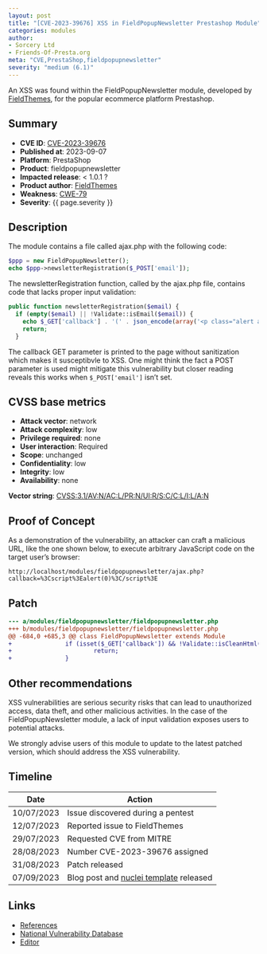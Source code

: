 ```yaml
---
layout: post
title: "[CVE-2023-39676] XSS in FieldPopupNewsletter Prestashop Module"
categories: modules
author:
- Sorcery Ltd
- Friends-Of-Presta.org
meta: "CVE,PrestaShop,fieldpopupnewsletter"
severity: "medium (6.1)"
---
```


An XSS was found within the FieldPopupNewsletter module, developed by [FieldThemes](https://themeforest.net/user/fieldthemes), for the popular ecommerce platform Prestashop.

## Summary

* **CVE ID**: [CVE-2023-39676](https://cve.mitre.org/cgi-bin/cvename.cgi?name=CVE-2023-39676)
* **Published at**: 2023-09-07
* **Platform**: PrestaShop
* **Product**: fieldpopupnewsletter
* **Impacted release**: < 1.0.1 ?
* **Product author**: [FieldThemes](https://themeforest.net/user/fieldthemes)
* **Weakness**: [CWE-79](https://cwe.mitre.org/data/definitions/79.html)
* **Severity**: {{ page.severity }}

## Description

The module contains a file called ajax.php with the following code:

```php
$ppp = new FieldPopupNewsletter();
echo $ppp->newsletterRegistration($_POST['email']);
```

The newsletterRegistration function, called by the ajax.php file, contains code that lacks proper input validation:

```php
public function newsletterRegistration($email) {
  if (empty($email) || !Validate::isEmail($email)) {
    echo $_GET['callback'] . '(' . json_encode(array('<p class="alert alert-danger">' . $this->l('Invalid email address.') . '</p>')) . ')';
    return;
  }
```

The callback GET parameter is printed to the page without sanitization which makes it susceptibvle to XSS. One might think the fact a POST parameter is used might mitigate this vulnerability but closer reading reveals this works when `$_POST['email']` isn’t set.

## CVSS base metrics

* **Attack vector**: network
* **Attack complexity**: low
* **Privilege required**: none
* **User interaction**: Required
* **Scope**: unchanged
* **Confidentiality**: low
* **Integrity**: low
* **Availability**: none

**Vector string**: [CVSS:3.1/AV:N/AC:L/PR:N/UI:R/S:C/C:L/I:L/A:N](https://nvd.nist.gov/vuln-metrics/cvss/v3-calculator?vector=AV:N/AC:L/PR:N/UI:R/S:C/C:L/I:L/A:N)

## Proof of Concept

As a demonstration of the vulnerability, an attacker can craft a malicious URL, like the one shown below, to execute arbitrary JavaScript code on the target user’s browser:

```
http://localhost/modules/fieldpopupnewsletter/ajax.php?callback=%3Cscript%3Ealert(0)%3C/script%3E
```

## Patch

```diff
--- a/modules/fieldpopupnewsletter/fieldpopupnewsletter.php
+++ b/modules/fieldpopupnewsletter/fieldpopupnewsletter.php
@@ -684,0 +685,3 @@ class FieldPopupNewsletter extends Module
+               if (isset($_GET['callback']) && !Validate::isCleanHtml($_GET['callback'])) {
+                       return;
+               }
```

## Other recommendations

XSS vulnerabilities are serious security risks that can lead to unauthorized access, data theft, and other malicious activities. In the case of the FieldPopupNewsletter module, a lack of input validation exposes users to potential attacks.

We strongly advise users of this module to update to the latest patched version, which should address the XSS vulnerability.

## Timeline

| Date | Action |
|--|--|
|10/07/2023 | Issue discovered during a pentest |
|12/07/2023 | Reported issue to FieldThemes |
|29/07/2023 | Requested CVE from MITRE |
|28/08/2023 | Number CVE-2023-39676 assigned |
|31/08/2023 | Patch released |
|07/09/2023 | Blog post and [nuclei template](https://github.com/projectdiscovery/nuclei-templates/pull/8173) released |

## Links

* [References](https://blog.sorcery.ie/posts/fieldpopupnewsletter_xss/)
* [National Vulnerability Database](https://nvd.nist.gov/vuln/detail/CVE-2023-39676)
* [Editor](https://themeforest.net/user/fieldthemes)
